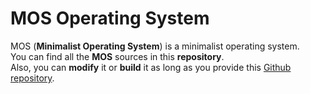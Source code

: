 # MOS Operating System
MOS (**Minimalist Operating System**) is a minimalist operating system.</br>
You can find all the **MOS** sources in this **repository**.</br>
Also, you can **modify** it or **build** it as long as you provide this [Github repository](https://github.com/leosncz/OperatingSystem).</br>


